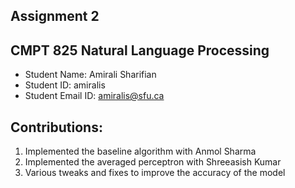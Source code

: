 ## Assignment 2
## CMPT 825 Natural Language Processing
* Student Name: Amirali Sharifian
* Student ID: amiralis
* Student Email ID: amiralis@sfu.ca

## Contributions:
1. Implemented the baseline algorithm with Anmol Sharma
2. Implemented the averaged perceptron with Shreeasish Kumar
3. Various tweaks and fixes to improve the accuracy of the model

